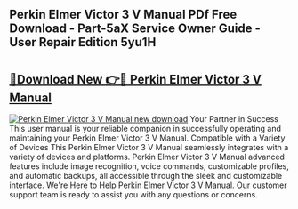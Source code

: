 ## Perkin Elmer Victor 3 V Manual PDf Free Download - Part-5aX Service Owner Guide - User Repair Edition 5yu1H

# <h2><a href="http://bc53896.oget.top/?id=Perkin+Elmer+Victor+3+V+Manual">🔗Download New 👉🔴 Perkin Elmer Victor 3 V Manual</a></h2>

[![Perkin Elmer Victor 3 V Manual new download](https://i.imgur.com/5g1atiW.png)](http://bc53896.oget.top/?id=Perkin+Elmer+Victor+3+V+Manual)
Your Partner in Success This user manual is your reliable companion in successfully operating and maintaining your Perkin Elmer Victor 3 V Manual. Compatible with a Variety of Devices This Perkin Elmer Victor 3 V Manual seamlessly integrates with a variety of devices and platforms. Perkin Elmer Victor 3 V Manual advanced features include image recognition, voice commands, customizable profiles, and automatic backups, all accessible through the sleek and customizable interface. We're Here to Help Perkin Elmer Victor 3 V Manual. Our customer support team is ready to assist you with any questions or concerns.
